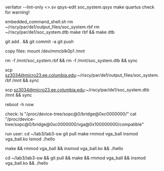 verilator --lint-only <>.sv
qsys-edit soc_system.qsys
make quartus
	check for warning!

embedded_command_shell.sh
rm ~/riscy/par/de1/output_files/soc_system.rbf
rm ~/riscy/par/de1/soc_system.dtb
make rbf && make dtb

git add . && git commit -a
git push

copy files:
mount /dev/mmcblk0p1 /mnt

rm -f /mnt/soc_system.rbf && rm -f /mnt/soc_system.dtb && sync

scp sz3034@micro23.ee.columbia.edu:~/riscy/par/de1/output_files/soc_system.rbf /mnt && sync

scp sz3034@micro23.ee.columbia.edu:~/riscy/par/de1/soc_system.dtb /mnt && sync

reboot -h now

check:
ls "/proc/device-tree/sopc@0/bridge@0xc0000000/"
cat "/proc/device-tree/sopc@0/bridge@0xc0000000/vga@0x100000000/compatible"

run user:
cd ~/lab3/lab3-sw
git pull
make
rmmod vga_ball
insmod vga_ball.ko
lsmod
./hello

make && rmmod vga_ball && insmod vga_ball.ko && ./hello

cd ~/lab3/lab3-sw && git pull && make && rmmod vga_ball && insmod vga_ball.ko && ./hello
